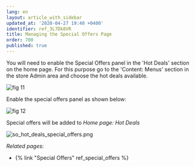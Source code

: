 ```yaml
---
lang: en
layout: article_with_sidebar
updated_at: '2020-04-27 19:40 +0400'
identifier: ref_3L7Dk8VR
title: Managing the Special Offers Page
order: 700
published: true
---
```

You will need to enable the Special Offers panel in the 'Hot Deals' section on the home page. For this purpose go to the 'Content: Menus' section in the store Admin area and choose the hot deals available.

![fig 11]({{site.baseurl}}/attachments/menus.png)

Enable the special offers panel as shown below:

![fig 12]({{site.baseurl}}/attachments/enable_so.png)

Special offers will be added to _Home page: Hot Deals_

![so_hot_deals_special_offers.png]({{site.baseurl}}/attachments/ref_5KycxjBU/so_hot_deals_special_offers.png)

_Related pages:_
   
   * {% link "Special Offers" ref_special_offers %}   